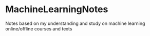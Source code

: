 # MachineLearningNotes
Notes based on my understanding and study on machine learning online/offline courses and texts
